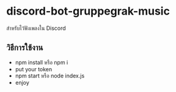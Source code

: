 # discord-bot-gruppegrak-music
สำหรับไว้ฟังเพลงใน Discord

## วิธีการใช้งาน
- npm install หรือ npm i
- put your token
- npm start หรือ node index.js
- enjoy
